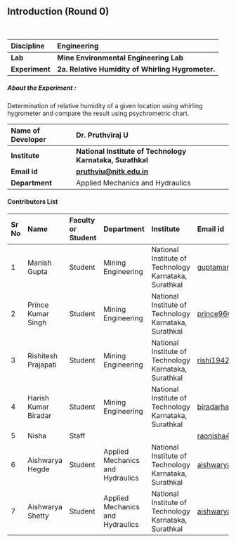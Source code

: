 ## Introduction (Round 0)

<br>

<b>Discipline | <b>Engineering
:--|:--|
<b> Lab | <b>  Mine Environmental Engineering Lab
<b> Experiment|     <b> 2a. Relative Humidity of Whirling Hygrometer.

<h5> About the Experiment : </h5>
Determination of  relative humidity of a given location using whirling hygrometer and compare the result using psychrometric chart.  

<b>Name of Developer | <b> Dr. Pruthviraj U
:--|:--|
<b> Institute | <b> National Institute of Technology Karnataka, Surathkal
<b> Email id|     <b> pruthviu@nitk.edu.in
<b> Department | Applied Mechanics and Hydraulics

#### Contributors List

Sr No | Name | Faculty or Student | Department| Institute | Email id
:--|:--|:--|:--|:--|:--|
1 | Manish Gupta | Student | Mining Engineering | National Institute of Technology Karnataka, Surathkal | guptamanish870@gmail.com
2 | Prince Kumar Singh | Student | Mining Engineering | National Institute of Technology Karnataka, Surathkal |prince96611@gmail.com
3 | Rishitesh Prajapati | Student | Mining Engineering| National Institute of Technology Karnataka, Surathkal |rishi19420000@gmail.com
4 | Harish Kumar Biradar | Student | Mining Engineering | National Institute of Technology Karnataka, Surathkal |biradarhareesh@nitk.edu.in
5 | Nisha | Staff | | |raonisha46@gmail.com
6 | Aishwarya Hegde | Student | Applied Mechanics and Hydraulics | National Institute of Technology Karnataka, Surathkal |aishwaryahegde29@gmail.com
7 | Aishwarya Shetty | Student | Applied Mechanics and Hydraulics | National Institute of Technology Karnataka, Surathkal |aishwarya.shetty1995@gmail.com
